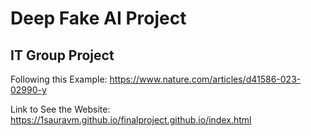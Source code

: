 # **Deep Fake AI Project**

## IT Group Project 

Following this Example:
https://www.nature.com/articles/d41586-023-02990-y 

Link to See the Website: 
https://1sauravm.github.io/finalproject.github.io/index.html


